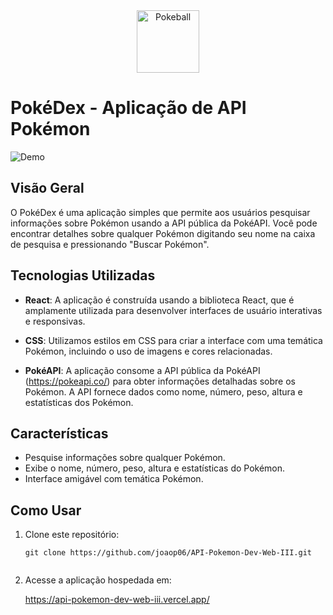 <div align="center">
  <img src="./src/icons/pokeball.svg" alt="Pokeball" width="100" height="100">
</div>

# PokéDex - Aplicação de API Pokémon

![Demo](demo.gif)

## Visão Geral

O PokéDex é uma aplicação simples que permite aos usuários pesquisar informações sobre Pokémon usando a API pública da PokéAPI. Você pode encontrar detalhes sobre qualquer Pokémon digitando seu nome na caixa de pesquisa e pressionando "Buscar Pokémon".

## Tecnologias Utilizadas

- **React**: A aplicação é construída usando a biblioteca React, que é amplamente utilizada para desenvolver interfaces de usuário interativas e responsivas.

- **CSS**: Utilizamos estilos em CSS para criar a interface com uma temática Pokémon, incluindo o uso de imagens e cores relacionadas.

- **PokéAPI**: A aplicação consome a API pública da PokéAPI (https://pokeapi.co/) para obter informações detalhadas sobre os Pokémon. A API fornece dados como nome, número, peso, altura e estatísticas dos Pokémon.

## Características

- Pesquise informações sobre qualquer Pokémon.
- Exibe o nome, número, peso, altura e estatísticas do Pokémon.
- Interface amigável com temática Pokémon.

## Como Usar

1. Clone este repositório:

   ```shell
   git clone https://github.com/joaop06/API-Pokemon-Dev-Web-III.git


2. Acesse a aplicação hospedada em:

    https://api-pokemon-dev-web-iii.vercel.app/